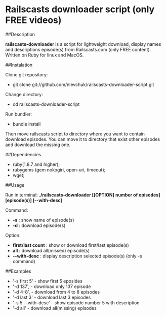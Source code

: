 # Railscasts downloader script (only FREE videos)

##Description

**railscasts-downloader** is a script for lightweight download, display names and descriptions episode(s) from Railscasts.com (only FREE content). Written on Ruby for linux and MacOS.

##Instalation

 Clone git repository:
 - git clone git://github.com/nlevchuk/railscasts-downloader-script.git

 Change directory:
 - cd railscasts-downloader-script

 Run bundler:
 - bundle install

 Then move railscasts script to directory where you want to contain download episodes. You can move it to directory that exist other episodes and download the missing one.

##Dependencies

- ruby(1.8.7 and higher);
- rubygems (gem nokogiri, open-uri, timeout);
- wget;

##Usage

 Run in terminal: **./railscasts-downloader <command> [[OPTION] number of episodes] [episode(s)] [--with-desc]**

Command:

- **-s** : show name of episode(s)
- **-d** : download episode(s)

Option:

- **first/last count** : show or download first/last <count> episode(s)
- **all** 		 		 : download all(missed) episode(s)
- **--with-desc** 		 : display description selected episode(s) (only -s command)

##Examples

- '-s first 5'        - show first 5 eposides
- '-d 137',           - download only 137 episode
- '-d 4-8',           - download from 4 to 8 episodes
- '-d last 3'         - download last 3 episodes
- '-s 5 --with-desc'  - show episode number 5 with description
- '-d all'			  - download all(missing) episodes
